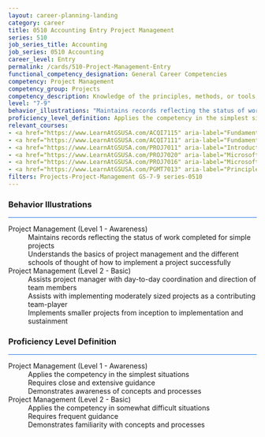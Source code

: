 ```yaml
---
layout: career-planning-landing
category: career
title: 0510 Accounting Entry Project Management
series: 510
job_series_title: Accounting
job_series: 0510 Accounting
career_level: Entry
permalink: /cards/510-Project-Management-Entry
functional_competency_designation: General Career Competencies
competency: Project Management
competency_group: Projects
competency_description: Knowledge of the principles, methods, or tools for developing, scheduling, coordinating, and managing projects and resources, including monitoring and inspecting costs, work, and performance.
level: "7-9"
behavior_illustrations: "Maintains records reflecting the status of work completed for simple projects ? Understands the basics of project management and the different schools of thought of how to implement a project successfully ? Assists project manager with day-to-day coordination and direction of team members ? Assists with implementing moderately sized projects as a contributing team-player ? Implements smaller projects from inception to implementation and sustainment"
proficiency_level_definition: Applies the competency in the simplest situations ? Requires close and extensive guidance ? Demonstrates awareness of concepts and processes ? Applies the competency in somewhat difficult situations ? Requires frequent guidance ? Demonstrates familiarity with concepts and processes 
relevant_courses: 
- <a href="https://www.LearnAtGSUSA.com/ACQI7115" aria-label="Fundamentals of Project and Program Management (ACQI7110), GSU - https://www.LearnAtGSUSA.com/ACQI7115">Fundamentals of Project and Program Management (ACQI7110), GSU</a>
- <a href="https://www.LearnAtGSUSA.com/ACQI7111" aria-label="Fundamentals of Project and Program Management (ACQI7110), GSU - https://www.LearnAtGSUSA.com/ACQI7111">Fundamentals of Project and Program Management (ACQI7110), GSU</a>
- <a href="https://www.LearnAtGSUSA.com/PROJ7011" aria-label="Introduction to Agile Project Management (PROJ7010), GSU - https://www.LearnAtGSUSA.com/PROJ7011">Introduction to Agile Project Management (PROJ7010), GSU</a>
- <a href="https://www.LearnAtGSUSA.com/PROJ7020" aria-label="Microsoft Project&#58; Introduction 2016 (PROJ7015), GSU - https://www.LearnAtGSUSA.com/PROJ7020">Microsoft Project&#58; Introduction 2016 (PROJ7015), GSU</a>
- <a href="https://www.LearnAtGSUSA.com/PROJ7016" aria-label="Microsoft Project&#58; Introduction 2016 (PROJ7015), GSU - https://www.LearnAtGSUSA.com/PROJ7016">Microsoft Project&#58; Introduction 2016 (PROJ7015), GSU</a>
- <a href="https://www.LearnAtGSUSA.com/PGMT7013" aria-label="Principles for Managing Projects (PGMT7012), GSU - https://www.LearnAtGSUSA.com/PGMT7013">Principles for Managing Projects (PGMT7012), GSU</a>
filters: Projects-Project-Management GS-7-9 series-0510
---
```


<div class="desktop:grid-col-6 margin-y-3">
  <div class="border-top-2 bg-white padding-3 shadow-5 height-full members-hover border-1px button-border border-top-blue radius-lg card-text-color">
    <h3>Behavior Illustrations</h3>
    <hr style="background-color: #1b74e0 !important;"/>
    <dl class="text-base card-content-color"><dt>Project Management (Level 1 - Awareness)</dt><dd>Maintains records reflecting the status of work completed for simple projects </dd><dd> Understands the basics of project management and the different schools of thought of how to implement a project successfully</dd><dt>Project Management (Level 2 - Basic)</dt><dd>Assists project manager with day-to-day coordination and direction of team members </dd><dd> Assists with implementing moderately sized projects as a contributing team-player </dd><dd> Implements smaller projects from inception to implementation and sustainment</dd></dl>
  </div>
</div>
<div class="desktop:grid-col-6 margin-y-3">
  <div class="border-top-2 bg-white padding-3 shadow-5 height-full members-hover border-1px button-border border-top-blue radius-lg card-text-color">
    <h3>Proficiency Level Definition</h3>
     <hr style="background-color: #1b74e0 !important;"/>
    <dl class="text-base card-content-color"><dt>Project Management (Level 1 - Awareness)</dt><dd>Applies the competency in the simplest situations </dd><dd> Requires close and extensive guidance </dd><dd> Demonstrates awareness of concepts and processes</dd><dt>Project Management (Level 2 - Basic)</dt><dd>Applies the competency in somewhat difficult situations </dd><dd> Requires frequent guidance </dd><dd> Demonstrates familiarity with concepts and processes </dd></dl>
  </div>
</div>